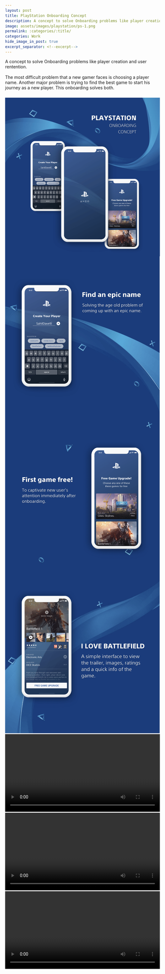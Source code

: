 ```yaml
---
layout: post
title: PlayStation Onboarding Concept
description: A concept to solve Onboarding problems like player creation and user rentention.
image: assets/images/playstation/ps-1.png
permalink: :categories/:title/
categories: Work
hide_image_in_post: true
excerpt_separator: <!--excerpt-->
---
```

<!--excerpt-->
<p>A concept to solve Onboarding problems like player creation and user rentention.
<br><br>
The most difficult problem that a new gamer faces is choosing a player name. Another major problem is trying to find the best game to start his journey as a new player. This onboarding solves both.</p>
<br>
<img src="/assets/images/playstation/ps-1.png" alt="" style="margin-top: -0.5em;">
<img src="/assets/images/playstation/ps-2.png" alt="" style="margin-top: -0.5em;">
<img src="/assets/images/playstation/ps-3.png" alt="" style="margin-top: -0.5em;">
<img src="/assets/images/playstation/ps-4.png" alt="" style="margin-top: -0.5em;">
<video controls loop style="width: 100%;">
  <source src='/assets/images/playstation/intro.mp4' type='video/mp4;'>
</video>
<video controls loop style="width: 100%;">
  <source src='/assets/images/playstation/sugg.mp4' type='video/mp4;'>
</video>
<video controls loop style="width: 100%;">
  <source src='/assets/images/playstation/bf.mp4' type='video/mp4;'>
</video>